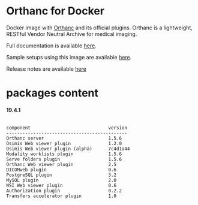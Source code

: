 # Orthanc for Docker
Docker image with [Orthanc](http://www.orthanc-server.com/) and its official plugins. Orthanc is a lightweight, RESTful Vendor Neutral Archive for medical imaging.

Full documentation is available [here](https://osimis.atlassian.net/wiki/spaces/OKB/pages/26738689/How+to+use+osimis+orthanc+Docker+images).

Sample setups using this image are available [here](https://bitbucket.org/osimis/orthanc-setup-samples/).

Release notes are available [here](https://bitbucket.org/osimis/orthanc-builder/src/master/release-notes-docker-images.txt)


# packages content

#### 19.4.1
```

component                             version
---------------------------------------------
Orthanc server                        1.5.6
Osimis Web viewer plugin              1.2.0
Osimis Web viewer plugin (alpha)      7c4d1a44
Modality worklists plugin             1.5.6
Serve folders plugin                  1.5.6
Orthanc Web viewer plugin             2.5
DICOMweb plugin                       0.6
PostgreSQL plugin                     3.2
MySQL plugin                          2.0
WSI Web viewer plugin                 0.6
Authorization plugin                  0.2.2
Transfers accelerator plugin          1.0
```
